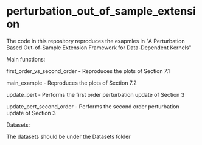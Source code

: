 # perturbation_out_of_sample_extension

The code in this repository reproduces the exapmles in "A Perturbation Based Out-of-Sample Extension Framework
for Data-Dependent Kernels"

Main functions:

first_order_vs_second_order - Reproduces the plots of Section 7.1

main_example - Reproduces the plots of Section 7.2

update_pert - Performs the first order perturbation update of Section 3

update_pert_second_order - Performs the second order perturbation update of Section 3


Datasets:

The datasets should be under the Datasets folder
